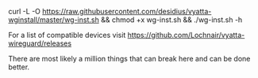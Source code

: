 curl -L -O https://raw.githubusercontent.com/desidius/vyatta-wginstall/master/wg-inst.sh &&
chmod +x wg-inst.sh &&
./wg-inst.sh -h

For a list of compatible devices visit https://github.com/Lochnair/vyatta-wireguard/releases

There are most likely a million things that can break here and can be done better.